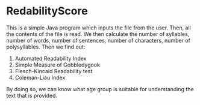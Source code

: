 # RedabilityScore
This is a simple Java program which inputs the file from the user. Then, all the contents of the file is read.
We then calculate the number of syllables, number of words, number of sentences, number of characters, number of polysyllables. 
Then we find out:
<ol>
  <li>Automated Readability Index</li>
                <li>Simple Measure of Gobbledygook</li>
                <li>Flesch-Kincaid Readability test</li>
                <li>Coleman-Liau Index </li>
  </ol>
By doing so, we can know what age group is suitable for understanding the text that is provided.
